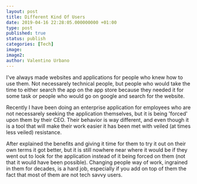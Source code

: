 ```yaml
---
layout: post
title: Different Kind Of Users
date: 2019-04-16 22:28:05.000000000 +01:00
type: post
published: true
status: publish
categories: [Tech]
image:
image2:
author: Valentino Urbano
---
```


I've always made websites and applications for people who knew how to use them. Not necessarely technical people, but people who would take the time to either search the app on the app store because they needed it for some task or people who would go on google and search for the website.
<!-- A different kind of users -->

Recently I have been doing an enterprise application for employees who are not necessarely seeking the application themselves, but it is being 'forced' upon them by their CEO. Their behavior is way different, and even though it is a tool that will make their work easier it has been met with veiled (at times less veiled) resistance.

After explained the benefits and giving it time for them to try it out on their own terms it got better, but it is still nowhere near where it would be if they went out to look for the application instead of it being forced on them (not that it would have been possible). Changing people way of work, ingrained in them for decades, is a hard job, especially if you add on top of them the fact that most of them are not tech savvy users.
